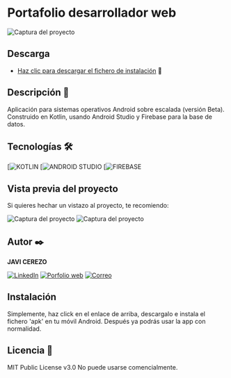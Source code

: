# Portafolio desarrollador web
![Captura del proyecto](https://raw.githubusercontent.com/javicerezo/App-escalada/master/src/main/res/drawable/f14_xml_login.png)

## Descarga
- [Haz clic para descargar el fichero de instalación](https://drive.google.com/file/d/1axKHQqaVKZIQBdXgu9C8lsRJ90lRSAs3/view) 🚀

## Descripción 📑
Aplicación para sistemas operativos Android sobre escalada (versión Beta). Construido en Kotlin, usando Android Studio y Firebase para la base de datos.

## Tecnologías 🛠
<!-- Iconos sacados de y https://github.com/alexandresanlim/Badges4-README.md-Profile -->
[![KOTLIN](https://img.shields.io/badge/Kotlin-B125EA?style=for-the-badge&logo=kotlin&logoColor=white)
[![ANDROID STUDIO](https://img.shields.io/badge/Android_Studio-3DDC84?style=for-the-badge&logo=android-studio&logoColor=white)
[![FIREBASE](https://img.shields.io/badge/firebase-ffca28?style=for-the-badge&logo=firebase&logoColor=black)

## Vista previa del proyecto
Si quieres hechar un vistazo al proyecto, te recomiendo:

![Captura del proyecto](https://raw.githubusercontent.com/javicerezo/App-escalada/master/src/main/res/drawable/f24_xml_Maps.PNG)
![Captura del proyecto](https://raw.githubusercontent.com/javicerezo/App-escalada/master/src/main/res/drawable/f25_xml_learnMountain.PNG)

## Autor ✒️
**JAVI CEREZO** 

[![LinkedIn](https://img.shields.io/badge/LinkedIn-0077B5?style=for-the-badge&logo=linkedin&logoColor=white)](https://www.linkedin.com/in/javicerezo/)
[![Porfolio web](https://img.shields.io/badge/website-000000?style=for-the-badge&logo=About.me&logoColor=white)](https://javicerezo.netlify.app/)
[![Correo](https://img.shields.io/badge/Gmail-D14836?style=for-the-badge&logo=gmail&logoColor=white)](<mailto:jc.webmob@gmail.com>)

## Instalación 
Simplemente, haz click en el enlace de arriba, descargalo e instala el fichero 'apk' en tu móvil Android. Después ya podrás usar la app con normalidad.
  
## Licencia 📄
MIT Public License v3.0
No puede usarse comencialmente.
